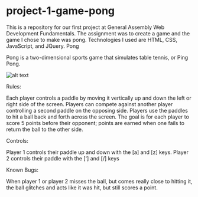 # project-1-game-pong
This is a repository for our first project at General Assembly Web Development Fundamentals. The assignment was to create a game and the game I chose to make was pong. Technologies I used are HTML, CSS, JavaScript, and JQuery.
Pong 

Pong is a two-dimensional sports game that simulates table tennis, or Ping Pong. 

![alt text](https://i.imgur.com/aoubrAY.png)

Rules:

Each player controls a paddle by moving it vertically up and down the left or right side of the screen. Players can compete against another player controlling a second paddle on the opposing side. Players use the paddles to hit a ball back and forth across the screen. The goal is for each player to score 5 points before their opponent; points are earned when one fails to return the ball to the other side.


Controls: 

Player 1 controls their paddle up and down with the [a] and [z] keys.
Player 2 controls their paddle with the ['] and [/] keys

Known Bugs: 

When player 1 or player 2 misses the ball, but comes really close to hitting it, the ball glitches and acts like it was hit, but still scores a point. 
